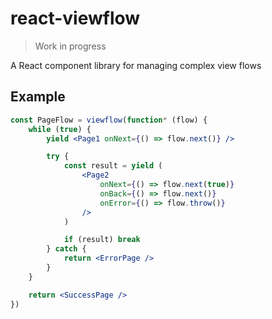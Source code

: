 # react-viewflow

> Work in progress

A React component library for managing complex view flows

## Example

```jsx
const PageFlow = viewflow(function* (flow) {
    while (true) {
        yield <Page1 onNext={() => flow.next()} />

        try {
            const result = yield (
                <Page2
                    onNext={() => flow.next(true)}
                    onBack={() => flow.next()}
                    onError={() => flow.throw()}
                />
            )

            if (result) break
        } catch {
            return <ErrorPage />
        }
    }

    return <SuccessPage />
})
```
